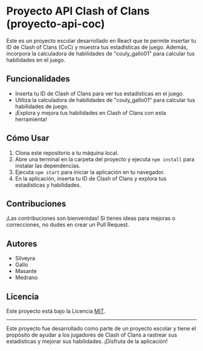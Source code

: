 # Proyecto API Clash of Clans (proyecto-api-coc)

Este es un proyecto escolar desarrollado en React que te permite insertar tu ID de Clash of Clans (CoC) y muestra tus estadísticas de juego. Además, incorpora la calculadora de habilidades de "couly_gallo01" para calcular tus habilidades en el juego.

## Funcionalidades

- Inserta tu ID de Clash of Clans para ver tus estadísticas en el juego.
- Utiliza la calculadora de habilidades de "couly_gallo01" para calcular tus habilidades de juego.
- ¡Explora y mejora tus habilidades en Clash of Clans con esta herramienta!

## Cómo Usar

1. Clona este repositorio a tu máquina local.
2. Abre una terminal en la carpeta del proyecto y ejecuta `npm install` para instalar las dependencias.
3. Ejecuta `npm start` para iniciar la aplicación en tu navegador.
4. En la aplicación, inserta tu ID de Clash of Clans y explora tus estadísticas y habilidades.

## Contribuciones

¡Las contribuciones son bienvenidas! Si tienes ideas para mejoras o correcciones, no dudes en crear un Pull Request.

## Autores

- Silveyra
- Gallo
- Masante
- Medrano

## Licencia

Este proyecto está bajo la Licencia [MIT](LICENSE).

---

Este proyecto fue desarrollado como parte de un proyecto escolar y tiene el propósito de ayudar a los jugadores de Clash of Clans a rastrear sus estadísticas y mejorar sus habilidades. ¡Disfruta de la aplicación!
